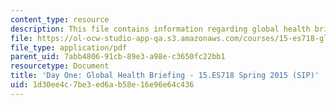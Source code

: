 ```yaml
---
content_type: resource
description: This file contains information regarding global health briefing.
file: https://ol-ocw-studio-app-qa.s3.amazonaws.com/courses/15-es718-global-health-innovation-delivering-targeted-advice-to-an-organization-in-the-field-spring-2015/1d30ee4c7be3ed6ab58e16e96e64c436_MIT15_ES718S15_Day1.pdf
file_type: application/pdf
parent_uid: 7abb4806-91cb-89e3-a98e-c3650fc22bb1
resourcetype: Document
title: 'Day One: Global Health Briefing - 15.ES718 Spring 2015 (SIP)'
uid: 1d30ee4c-7be3-ed6a-b58e-16e96e64c436
---
```

